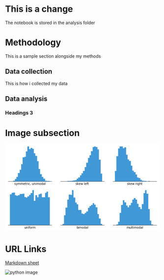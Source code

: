 # This is a change

The notebook is stored in the analysis folder



# Methodology

This is a sample section alongside my methods

## Data collection

This is how i collected my data

## Data analysis

### Headings 3

# Image subsection


![histogram](assets/histogram-example-2.png)

# URL Links

[Markdown sheet](https://www.markdownguide.org/cheat-sheet/)

![python image](https://i0.wp.com/statisticsbyjim.com/wp-content/uploads/2020/07/TimeSeriesTrade.png?fit=576%2C384&ssl=1)




